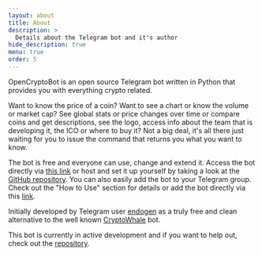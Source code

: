 ```yaml
---
layout: about
title: About
description: >
  Details about the Telegram bot and it's author
hide_description: true
menu: true
order: 5
---
```


OpenCryptoBot is an open source Telegram bot written in Python that provides you with everything crypto related.

Want to know the price of a coin? Want to see a chart or know the volume or market cap? See global stats or price changes over time or compare coins and get descriptions, see the logo, access info about the team that is developing it, the ICO or where to buy it? Not a big deal, it's all there just waiting for you to issue the command that returns you what you want to know.

The bot is free and everyone can use, change and extend it. Access the bot directly via [this link](https://telegram.me/OpenCryptoBot) or host and set it up yourself by taking a look at the [GitHub repository](https://github.com/Endogen/OpenCryptoBot). You can also easily add the bot to your Telegram group. Check out the "How to Use" section for details or add the bot directly via this [link](https://telegram.me/OpenCryptoBot?startgroup=add).

Initially developed by Telegram user [endogen](https://telegram.me/endogen) as a truly free and clean alternative to the well known [CryptoWhale](https://whalebot.io) bot.

This bot is currently in active development and if you want to help out, check out the [repository](https://github.com/Endogen/OpenCryptoBot).